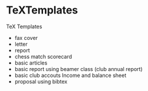 # TeXTemplates
TeX Templates
+ fax cover
+ letter
+ report
+ chess match scorecard
+ basic articles
+ basic report using beamer class (club annual report)
+ basic club accouts Income and balance sheet
+ proposal using bibtex
